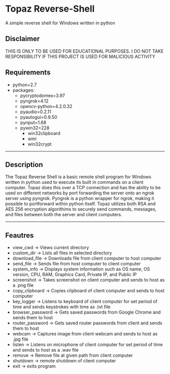 # Topaz Reverse-Shell

A simple reverse shell for Windows written in python

## Disclaimer 

THIS IS ONLY TO BE USED FOR EDUCATIONAL PURPOSES. I DO NOT TAKE RESPONSIBILITY IF THIS PROJECT IS USED FOR MALICIOUS ACTIVITY

## Requirements

- python=2.7
- packages: 
  - pycryptodomex=3.97
  - pyngrok=4.12
  - opencv-python=4.2.0.32
  - pyaudio=0.2.11
  - pyautogui=0.9.50
  - pynput=1.68
  - pywin32=228
    - win32clipboard
    - wmi
    - win32crypt

---

## Description
The Topaz Reverse Shell is a basic remote shell program for Windows written in python used to execute its built in commands on a client computer. Topaz does this over a TCP connection and has the ability to be used on different networks by port forwarding the server onto an ngrok server using pyngrok. Pyngrok is a python wrapper for ngrok, making it possible to portforward within python itself. Topaz utilizes both RSA and AES 256 encryption algorithims to securely send commands, messages, and files between both the server and client computers.

---

## Feautres
- view_cwd -> Views current directory 
- custom_dir -> Lists all files in selected directory 
- download_file -> Downloads file from client computer to host computer
- send_file -> Sends file from host computer to client computer
- system_info -> Displays system information such as OS name, OS version, CPU, RAM, Graphics Card, Private IP, and Public IP
- screenshot -> Takes screenshot on client computer and sends to host as a .png file
- copy_clipboard -> Copies clipboard of client computer and sends to host computer
- key_logger -> Listens to keyboard of client computer for set period of time and sends keystrokes with time as .txt file
- browser_password -> Gets saved passwords from Google Chrome and sends them to host
- router_password -> Gets saved router passwords from client and sends them to host
- webcam -> Captures image from client webcam and sends to host as .jpg file
- listen -> Listens on microphone of client computer for set period of time and sends to host as a .wav file
- remove -> Remove file at given path from client computer
- shutdown -> remote shutdown of client computer
- exit -> exits program



